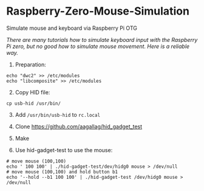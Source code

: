 # Raspberry-Zero-Mouse-Simulation
Simulate mouse and keyboard via Raspberry Pi OTG 

_There are many tutorials how to simulate keyboard input with the Raspberry Pi zero, but no good how to simulate mouse movement. Here is a reliable way._

1. Preparation:
```
echo "dwc2" >> /etc/modules
echo "libcomposite" >> /etc/modules
```

2. Copy HID file:
```
cp usb-hid /usr/bin/
```

3. Add `/usr/bin/usb-hid` to `rc.local`

4. Clone https://github.com/aagallag/hid_gadget_test
5. Make
6. Use hid-gadget-test to use the mouse:
```
# move mouse (100,100)
echo ' 100 100' | ./hid-gadget-test/dev/hidg0 mouse > /dev/null
# move mouse (100,100) and hold button b1
echo '--hold --b1 100 100' | ./hid-gadget-test /dev/hidg0 mouse > /dev/null
```
